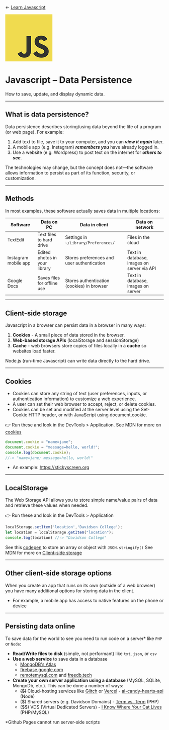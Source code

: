 <!-- paginate: true -->

← [Learn Javascript](../../)

<a href="../../"><img width="150" src="../../assets/img/logos/logo-javascript-150w.png"></a>

# Javascript – Data Persistence

How to save, update, and display dynamic data.




---

## What is data persistence?

Data persistence describes storing/using data beyond the life of a program (or web page). For example:

1. Add text to file, save it to your computer, and you can ***view it again*** later.
1. A mobile app (e.g. Instagram) ***remembers you*** have already logged in.
1. Use a website (e.g. Wordpress) to post text on the internet for ***others to see***.

The technologies may change, but the concept does not—the software allows information to persist as part of its function, security, or customization.



---

## Methods

In most examples, these software actually saves data in multiple locations:

Software | Data on PC | Data in client | Data on network
--- | --- | --- | ---
TextEdit | Text files to hard drive | Settings in `~/Library/Preferences/` | Files in the cloud
Instagram mobile app | Edited photos in your library | Stores preferences and user authentication | Text in database, images on server via API
Google Docs | Saves files for offline use | Stores authentication (cookies) in browser | Text in database, images on server





---

## Client-side storage

Javascript in a browser can persist data in a browser in many ways:

1. **Cookies** - A small piece of data stored in the browser.
1. **Web-based storage APIs** (localStorage and sessionStorage)
1. **Cache** - web browsers store copies of files locally in a **cache** so websites load faster.

Node.js (run-time Javascript) can write data directly to the hard drive.




---

## Cookies

- Cookies can store any string of text (user preferences, inputs, or authentication information) to customize a web experience.
- A user can set their web browser to accept, reject, or delete cookies.
- Cookies can be set and modified at the server level using the Set-Cookie HTTP header, or with JavaScript using document.cookie.

👉 Run these and look in the DevTools > Application. See MDN for more on [cookies](https://developer.mozilla.org/en-US/docs/Web/HTTP/Cookies)

```js
document.cookie = "name=jane";
document.cookie = "message=hello, world!";
console.log(document.cookie);
//-> "name=jane; message=hello, world!"
```

- An example: https://stickyscreen.org 



---

## LocalStorage

The Web Storage API allows you to store simple name/value pairs of data and retrieve these values when needed. 

👉 Run these and look in the DevTools > Application

```js
localStorage.setItem('location','Davidson College');
let location = localStorage.getItem("location");
console.log(location) //-> "Davidson College"
```

See this [codepen](https://codepen.io/owenmundy/pen/GRzOpNv) to store an array or object with `JSON.stringify()` 
See MDN for more on [Client-side storage](https://developer.mozilla.org/en-US/docs/Learn/JavaScript/Client-side_web_APIs/Client-side_storage)










---

## Other client-side storage options

When you create an app that runs on its own (outside of a web browser) you have many additional options for storing data in the client.
- For example, a mobile app has access to native features on the phone or device



---

## Persisting data online

To save data for the world to see you need to run code on a server* like `PHP` or `Node`:

- **Read/Write files to disk** (simple, not performant) like `txt`, `json`, or `csv` 
- **Use a web service** to save data in a database 
    - [MongoDB's Atlas](https://www.mongodb.com/atlas/database)
    - [firebase.google.com](https://firebase.google.com/)
    - [remotemysql.com](https://remotemysql.com/) and [freedb.tech](https://freedb.tech/)
- **Create your own server application using a database** (MySQL, SQLite, MongoDb, etc.). This can be done a number of ways:
    - <s>($)</s> Cloud-hosting services like [Glitch](https://glitch.com/) or [Vercel](https://vercel.com/) - [ai-candy-hearts-api](https://ai-candy-hearts-api.vercel.app) (Node)
    - ($) Shared servers (e.g. Davidson Domains) - [Term vs. Term](https://owenmundy.com/work/term-vs-term/) (PHP)
    - ($$) VDS (Virtual Dedicated Servers) - [I Know Where Your Cat Lives](https://iknowwhereyourcatlives.com) (PHP/MySQL)

<div class="caption slides-small">
	*Github Pages cannot run server-side scripts
</div>

